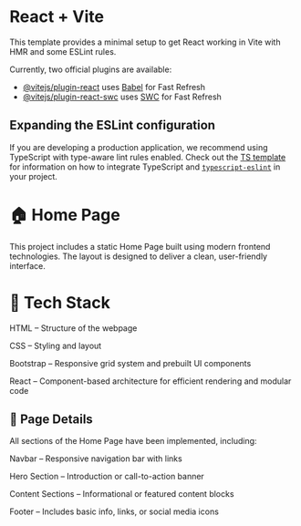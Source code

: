 # React + Vite

This template provides a minimal setup to get React working in Vite with HMR and some ESLint rules.

Currently, two official plugins are available:

- [@vitejs/plugin-react](https://github.com/vitejs/vite-plugin-react/blob/main/packages/plugin-react) uses [Babel](https://babeljs.io/) for Fast Refresh
- [@vitejs/plugin-react-swc](https://github.com/vitejs/vite-plugin-react/blob/main/packages/plugin-react-swc) uses [SWC](https://swc.rs/) for Fast Refresh

## Expanding the ESLint configuration

If you are developing a production application, we recommend using TypeScript with type-aware lint rules enabled. Check out the [TS template](https://github.com/vitejs/vite/tree/main/packages/create-vite/template-react-ts) for information on how to integrate TypeScript and [`typescript-eslint`](https://typescript-eslint.io) in your project.


# 🏠 Home Page
This project includes a static Home Page built using modern frontend technologies. The layout is  designed to deliver a clean, user-friendly interface.

# 🔧 Tech Stack
HTML – Structure of the webpage

CSS – Styling and layout

Bootstrap – Responsive grid system and prebuilt UI components

React – Component-based architecture for efficient rendering and modular code

## 📄 Page Details
All sections of the Home Page have been implemented, including:

Navbar – Responsive navigation bar with links

Hero Section – Introduction or call-to-action banner

Content Sections – Informational or featured content blocks

Footer – Includes basic info, links, or social media icons
